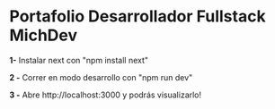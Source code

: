 # **Portafolio Desarrollador Fullstack MichDev**

 **1-** Instalar next con "npm install next"

 **2 -** Correr en modo desarrollo con "npm run dev"

 **3 -** Abre http://localhost:3000 y podrás visualizarlo!
